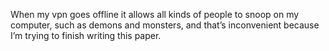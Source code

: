 When my vpn goes offline it allows all kinds of people to snoop on my computer, such as demons and monsters, and that’s inconvenient because I’m trying to finish writing this paper.